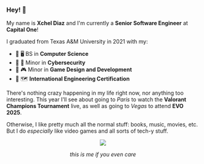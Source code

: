 ### Hey! 👋

My name is **Xchel Diaz** and I'm currently a **Senior Software Engineer** at **Capital One**!

I graduated from Texas A&M University in 2021 with my:
- 📜 🖥️ BS in **Computer Science**
- 📃 🔐 Minor in **Cybersecurity**
- 📃 🎮 Minor in **Game Design and Development**
- 📄 🗺️ **International Engineering Certification**

There's nothing crazy happening in my life right now, nor anything too interesting. This year I'll see about going to _Paris_ to watch the **Valorant Champions Tournament** live, as well as going to _Vegas_ to attend **EVO 2025**.

Otherwise, I like pretty much all the normal stuff: books, music, movies, etc. But I do _especially_ like video games and all sorts of tech-y stuff.

<p align="center">
  <img src="https://c.tenor.com/0ygiqFaX-ssAAAAM/bongo-cat-typing.gif" />
</p>
<p align="center">
  <i>this is me if you even care</i>
</p>

<!--
**ImTizzie/ImTizzie** is a ✨ _special_ ✨ repository because its `README.md` (this file) appears on your GitHub profile.

Here are some ideas to get you started:

- 🔭 I’m currently working on ...
- 🌱 I’m currently learning ...
- 👯 I’m looking to collaborate on ...
- 🤔 I’m looking for help with ...
- 💬 Ask me about ...
- 📫 How to reach me: ...
- 😄 Pronouns: ...
- ⚡ Fun fact: ...
-->
